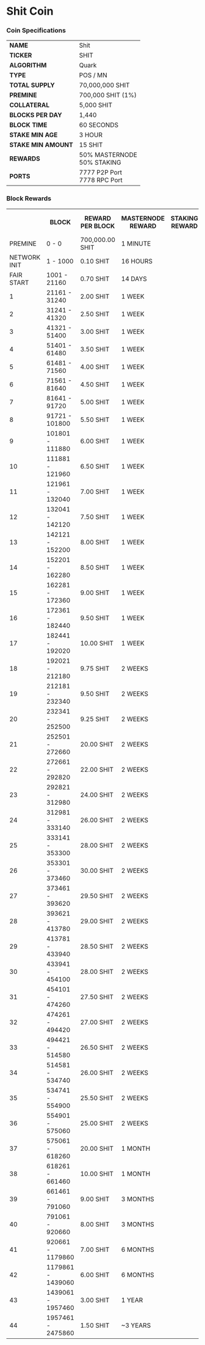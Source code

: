 # Shit Coin

<h3>Coin Specifications</h3>
<table>
<tbody>
<tr><td><strong>NAME</strong></td><td>Shit</td></tr>
<tr><td><strong>TICKER</strong></td><td>SHIT</td></tr>
<tr><td><strong>ALGORITHM</strong></td><td>Quark</td></tr>
<tr><td><strong>TYPE</strong></td><td>POS / MN</td></tr>
<tr><td><strong>TOTAL SUPPLY</strong></td><td>70,000,000 SHIT</td></tr>
<tr><td><strong>PREMINE</strong></td><td>700,000 SHIT (1%)</td></tr>
<tr><td><strong>COLLATERAL</strong></td><td>5,000 SHIT</td></tr>
<tr><td><strong>BLOCKS PER DAY</strong></td><td>1,440</td></tr>
<tr><td><strong>BLOCK TIME</strong></td><td>60 SECONDS</td></tr>
<tr><td><strong>STAKE MIN AGE</strong></td><td>3 HOUR</td></tr>
<tr><td><strong>STAKE MIN AMOUNT</strong></td><td>15 SHIT</td></tr>
<tr><td><strong>REWARDS</strong></td><td>50% MASTERNODE<br>50% STAKING</td></tr>
<tr><td><strong>PORTS</strong></td><td>7777 P2P Port<br>7778 RPC Port</td></tr>
</tbody>
</table>

<h3>Block Rewards</h3>
<table>
<tbody>
<tr><th></th><th>BLOCK</th><th>REWARD PER BLOCK</th><th>MASTERNODE REWARD</th><th>STAKING REWARD</th><th>ROUND TIME FRAME</th></tr>
<tr>
<td>PREMINE</td>
<td>0 - 0</td>
<td>700,000.00 SHIT</td>
<td>1 MINUTE</td>
</tr><tr>
<td>NETWORK INIT</td>
<td>1 - 1000</td>
<td>0.10 SHIT</td>
<td>16 HOURS</td>
</tr><tr>
<td>FAIR START</td>
<td>1001 - 21160</td>
<td>0.70 SHIT</td>
<td>14 DAYS</td>
</tr><tr>
<td> 1</td>
<td>21161 - 31240</td>
<td>2.00 SHIT</td>
<td>1 WEEK</td>
</tr><tr>
<td> 2</td>
<td>31241 - 41320</td>
<td>2.50 SHIT</td>
<td>1 WEEK</td>
</tr><tr>
<td> 3</td>
<td>41321 - 51400</td>
<td>3.00 SHIT</td>
<td>1 WEEK</td>
</tr><tr>
<td> 4</td>
<td>51401 - 61480</td>
<td>3.50 SHIT</td>
<td>1 WEEK</td>
</tr><tr>
<td> 5</td>
<td>61481 - 71560</td>
<td>4.00 SHIT</td>
<td>1 WEEK</td>
</tr><tr>
<td> 6</td>
<td>71561 - 81640</td>
<td>4.50 SHIT</td>
<td>1 WEEK</td>
</tr><tr>
<td> 7</td>
<td>81641 - 91720</td>
<td>5.00 SHIT</td>
<td>1 WEEK</td>
</tr><tr>
<td> 8</td>
<td>91721 - 101800</td>
<td>5.50 SHIT</td>
<td>1 WEEK</td>
</tr><tr>
<td> 9</td>
<td>101801 - 111880</td>
<td>6.00 SHIT</td>
<td>1 WEEK</td>
</tr><tr>
<td> 10</td>
<td>111881 - 121960</td>
<td>6.50 SHIT</td>
<td>1 WEEK</td>
</tr><tr>
<td> 11</td>
<td>121961 - 132040</td>
<td>7.00 SHIT</td>
<td>1 WEEK</td>
</tr><tr>
<td> 12</td>
<td>132041 - 142120</td>
<td>7.50 SHIT</td>
<td>1 WEEK</td>
</tr><tr>
<td> 13</td>
<td>142121 - 152200</td>
<td>8.00 SHIT</td>
<td>1 WEEK</td>
</tr><tr>
<td> 14</td>
<td>152201 - 162280</td>
<td>8.50 SHIT</td>
<td>1 WEEK</td>
</tr><tr>
<td> 15</td>
<td>162281 - 172360</td>
<td>9.00 SHIT</td>
<td>1 WEEK</td>
</tr><tr>
<td> 16</td>
<td>172361 - 182440</td>
<td>9.50 SHIT</td>
<td>1 WEEK</td>
</tr><tr>
<td> 17</td>
<td>182441 - 192020</td>
<td>10.00 SHIT</td>
<td>1 WEEK</td>
</tr><tr>
<td> 18</td>
<td>192021 - 212180</td>
<td>9.75 SHIT</td>
<td>2 WEEKS</td>
</tr><tr>
<td> 19</td>
<td>212181 - 232340</td>
<td>9.50 SHIT</td>
<td>2 WEEKS</td>
</tr><tr>
<td> 20</td>
<td>232341 - 252500</td>
<td>9.25 SHIT</td>
<td>2 WEEKS</td>
</tr><tr>
<td> 21</td>
<td>252501 - 272660</td>
<td>20.00 SHIT</td>
<td>2 WEEKS</td>
</tr><tr>
<td> 22</td>
<td>272661 - 292820</td>
<td>22.00 SHIT</td>
<td>2 WEEKS</td>
</tr><tr>
<td> 23</td>
<td>292821 - 312980</td>
<td>24.00 SHIT</td>
<td>2 WEEKS</td>
</tr><tr>
<td> 24</td>
<td>312981 - 333140</td>
<td>26.00 SHIT</td>
<td>2 WEEKS</td>
</tr><tr>
<td> 25</td>
<td>333141 - 353300</td>
<td>28.00 SHIT</td>
<td>2 WEEKS</td>
</tr><tr>
<td> 26</td>
<td>353301 - 373460</td>
<td>30.00 SHIT</td>
<td>2 WEEKS</td>
</tr><tr>
<td> 27</td>
<td>373461 - 393620</td>
<td>29.50 SHIT</td>
<td>2 WEEKS</td>
</tr><tr>
<td> 28</td>
<td>393621 - 413780</td>
<td>29.00 SHIT</td>
<td>2 WEEKS</td>
</tr><tr>
<td> 29</td>
<td>413781 - 433940</td>
<td>28.50 SHIT</td>
<td>2 WEEKS</td>
</tr><tr>
<td> 30</td>
<td>433941 - 454100</td>
<td>28.00 SHIT</td>
<td>2 WEEKS</td>
</tr><tr>
<td> 31</td>
<td>454101 - 474260</td>
<td>27.50 SHIT</td>
<td>2 WEEKS</td>
</tr><tr>
<td> 32</td>
<td>474261 - 494420</td>
<td>27.00 SHIT</td>
<td>2 WEEKS</td>
</tr><tr>
<td> 33</td>
<td>494421 - 514580</td>
<td>26.50 SHIT</td>
<td>2 WEEKS</td>
</tr><tr>
<td> 34</td>
<td>514581 - 534740</td>
<td>26.00 SHIT</td>
<td>2 WEEKS</td>
</tr><tr>
<td> 35</td>
<td>534741 - 554900</td>
<td>25.50 SHIT</td>
<td>2 WEEKS</td>
</tr><tr>
<td> 36</td>
<td>554901 - 575060</td>
<td>25.00 SHIT</td>
<td>2 WEEKS</td>
</tr><tr>
<td> 37</td>
<td>575061 - 618260</td>
<td>20.00 SHIT</td>
<td>1 MONTH</td>
</tr><tr>
<td> 38</td>
<td>618261 - 661460</td>
<td>10.00 SHIT</td>
<td>1 MONTH</td>
</tr><tr>
<td> 39</td>
<td>661461 - 791060</td>
<td>9.00 SHIT</td>
<td>3 MONTHS</td>
</tr><tr>
<td> 40</td>
<td>791061 - 920660</td>
<td>8.00 SHIT</td>
<td>3 MONTHS</td>
</tr><tr>
<td> 41</td>
<td>920661 - 1179860</td>
<td>7.00 SHIT</td>
<td>6 MONTHS</td>
</tr><tr>
<td> 42</td>
<td>1179861 - 1439060</td>
<td>6.00 SHIT</td>
<td>6 MONTHS</td>
</tr><tr>
<td> 43</td>
<td>1439061 - 1957460</td>
<td>3.00 SHIT</td>
<td>1 YEAR</td>
</tr><tr>
<td> 44</td>
<td>1957461 - 2475860</td>
<td>1.50 SHIT</td>

<td>~3 YEARS</td>
</tr></tbody></table>
